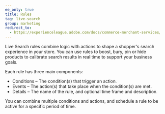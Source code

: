 ```yaml
---
ee_only: true
title: Rules
tag: live-search
group: marketing
redirect_to:
  - https://experienceleague.adobe.com/docs/commerce-merchant-services/live-search/live-search-admin/rules/rules.html
---
```


Live Search rules combine logic with actions to shape a shopper's search experience in your store. You can use rules to boost, bury, pin or hide products to calibrate search results in real time to support your business goals.

Each rule has three main components:

- Conditions – The condition(s) that trigger an action.
- Events – The action(s) that take place when the condition(s) are met.
- Details – The name of the rule, and optional time frame and description.

You can combine multiple conditions and actions, and schedule a rule to be active for a specific period of time.
